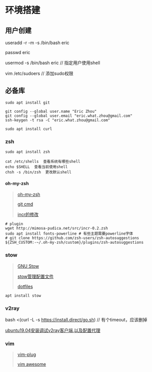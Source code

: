 # 环境搭建

## 用户创建

useradd -r -m -s /bin/bash eric

passwd eric

usermod -s /bin/bash eric  // 指定用户使用shell

vim /etc/sudoers  // 添加sudo权限



## 必备库

`sudo apt install git`

```
git config --global user.name "Eric Zhou"
git config --global user.email "eric.what.zhou@gmail.com"
ssh-keygen -t rsa -C "eric.what.zhou@gmail.com"
```

`sudo apt install curl`

### zsh

`sudo apt install zsh`

```
cat /etc/shells  查看系统有哪些shell
echo $SHELL  查看当前使用shell
chsh -s /bin/zsh  更改默认shell
```

#### oh-my-zsh

> [oh-my-zsh](https://github.com/robbyrussell/oh-my-zsh)
>
> [git cmd](https://github.com/robbyrussell/oh-my-zsh/tree/master/plugins/git)
>
> [incr的修改](https://xuanyu.li/2018/04/12/zsh-incr/)

```shell
# plugin
wget http://mimosa-pudica.net/src/incr-0.2.zsh
sudo apt install fonts-powerline # 有些主题需要powerline字体
# git clone https://github.com/zsh-users/zsh-autosuggestions ${ZSH_CUSTOM:-~/.oh-my-zsh/custom}/plugins/zsh-autosuggestions
```

### stow

> [GNU Stow](http://www.gnu.org/software/stow/)
>
> [stow管理配置文件](https://github.com/jcouyang/dotfiles)
>
> [dotfiles](https://github.com/xero/dotfiles)

`apt install stow`

### v2ray

bash <(curl -L -s https://install.direct/go.sh)  // 有个timeout，应该删掉

[ubuntu19.04安装调试v2ray客户端,以及配置代理](https://www.jianshu.com/p/77a652450f91)

### vim

> [vim-plug](https://github.com/junegunn/vim-plug)
>
> [vim awesome](https://vimawesome.com/)

